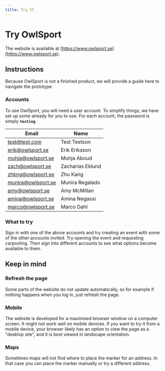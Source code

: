 ```yaml
---
title: Try It
---
```


# Try OwlSport

The website is available at [https://www.owlsport.se](https://www.owlsport.se).

## Instructions

Because OwlSport is not a finished product, we will provide a guide here to navigate the prototype.

### Accounts

To use OwlSport, you will need a user account. To simplify things, we have set up some already for you to use. For each account, the password is simply **`testing`**.

| Email              | Name             |
| ------------------ | ---------------- |
| test@test.com      | Test Testson     |
| erik@owlsport.se   | Erik Eriksson    |
| muhja@owlsport.se  | Muhja Aboud      |
| zach@owlsport.se   | Zacharias Eklund |
| zhkng@owlsport.se  | Zhu Kang         |
| munira@owlsport.se | Munira Regalado  |
| amy@owlsport.se    | Amy McMillan     |
| amina@owlsport.se  | Amina Negassi    |
| marco@owlsport.se  | Marco Dahl       |

### What to try

Sign in with one of the above accounts and try creating an event with some of the other accounts invited. Try opening the event and requesting carpooling. Then sign into different accounts to see what options become available to them.

## Keep in mind

### Refresh the page

Some parts of the website do not update automatically, so for example if nothing happens when you log in, just refresh the page.

### Mobile

The website is developed for a maximised browser window on a computer screen. It might not work well on mobile devices. If you want to try it from a mobile device, your browser likely has an option to view the page as a "desktop site", and it is best viewed in landscape orientation.

### Maps

Sometimes maps will not find where to place the marker for an address. In that case you can place the marker manually or try a different address.
